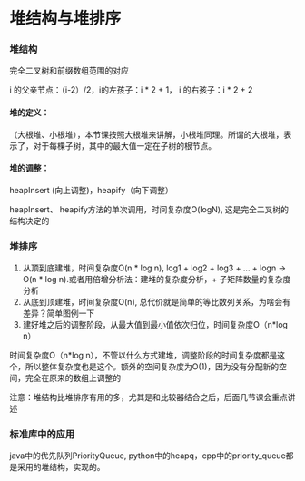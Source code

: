 # **堆结构与堆排序**

### 堆结构

完全二叉树和前缀数组范围的对应

i 的父亲节点：（i-2）/2，i的左孩子：i * 2 + 1， i 的右孩子：i * 2 + 2

#### 堆的定义：

（大根堆、小根堆），本节课按照大根堆来讲解，小根堆同理。所谓的大根堆，表示了，对于每棵子树，其中的最大值一定在子树的根节点。

#### 堆的调整：

heapInsert  (向上调整)，heapify（向下调整）

heapInsert、 heapify方法的单次调用，时间复杂度O(logN), 这是完全二叉树的结构决定的



### 堆排序

1. 从顶到底建堆，时间复杂度O(n * log n), log1 + log2 + log3 + ...  + logn  -> O(n * log n).或者用倍增分析法：建堆的复杂度分析，+ 子矩阵数量的复杂度分析
2.  从底到顶建堆，时间复杂度O(n), 总代价就是简单的等比数列关系，为啥会有差异？简单图例一下
3. 建好堆之后的调整阶段，从最大值到最小值依次归位，时间复杂度O（n*log n）

时间复杂度O（n*log n），不管以什么方式建堆，调整阶段的时间复杂度都是这个，所以整体复杂度也是这个。额外的空间复杂度为O(1)，因为没有分配新的空间，完全在原来的数组上调整的



注意：堆结构比堆排序有用的多，尤其是和比较器结合之后，后面几节课会重点讲述



### 标准库中的应用

java中的优先队列PriorityQueue, python中的heapq，cpp中的priority_queue都是采用的堆结构，实现的。

